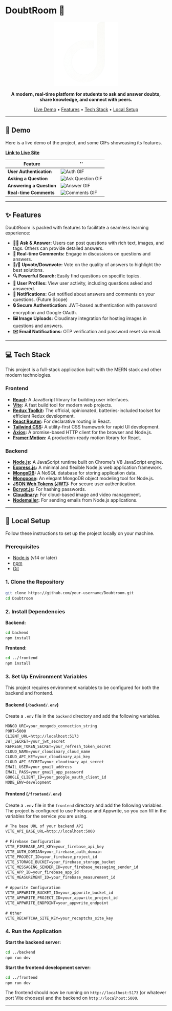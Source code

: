 # DoubtRoom 🚀

<div align="center">
  <img src="./backend/public/logo.png" alt="DoubtRoom Logo" width="200"/>
</div>

<p align="center">
  <strong>A modern, real-time platform for students to ask and answer doubts, share knowledge, and connect with peers.</strong>
</p>

<p align="center">
  <a href="#-demo">Live Demo</a> •
  <a href="#-features">Features</a> •
  <a href="#-tech-stack">Tech Stack</a> •
  <a href="#-setup">Local Setup</a>
</p>

---

## 🎥 Demo

Here is a live demo of the project, and some GIFs showcasing its features.

**[Link to Live Site](https://www.doubtroom.com/)**


| Feature | '' |
| --- | --- |
| **User Authentication** | ![Auth GIF](https://cdn.dribbble.com/users/846207/screenshots/17484538/media/32de5311b18501ff62be3ca5c0724ec2.gif) |
| **Asking a Question** | ![Ask Question GIF](https://media.tenor.com/uaTT7uIRkzkAAAAM/minions-confuse.gif) |
| **Answering a Question** | ![Answer GIF](https://media.tenor.com/aRFty3sf7DkAAAAM/tell-me-answer-me.gif) |
| **Real-time Comments** | ![Comments GIF](https://data.textstudio.com/output/sample/animated/8/4/1/5/comment-3-5148.gif) |


---

## ✨ Features

DoubtRoom is packed with features to facilitate a seamless learning experience:

*   **🙋‍♀️ Ask & Answer:** Users can post questions with rich text, images, and tags. Others can provide detailed answers.
*   **💬 Real-time Comments:** Engage in discussions on questions and answers.
*   **🔼/🔽 Upvote/Downvote:** Vote on the quality of answers to highlight the best solutions.
*   **🔍 Powerful Search:** Easily find questions on specific topics.
*   **👤 User Profiles:** View user activity, including questions asked and answered.
*   **🔔 Notifications:** Get notified about answers and comments on your questions. (Future Scope)
*   **🔒 Secure Authentication:** JWT-based authentication with password encryption and Google OAuth.
*   **🖼️ Image Uploads:** Cloudinary integration for hosting images in questions and answers.
*   **✉️ Email Notifications:** OTP verification and password reset via email.

---

## 💻 Tech Stack

This project is a full-stack application built with the MERN stack and other modern technologies.

### Frontend

*   **[React](https://reactjs.org/):** A JavaScript library for building user interfaces.
*   **[Vite](https://vitejs.dev/):** A fast build tool for modern web projects.
*   **[Redux Toolkit](https://redux-toolkit.js.org/):** The official, opinionated, batteries-included toolset for efficient Redux development.
*   **[React Router](https://reactrouter.com/):** For declarative routing in React.
*   **[Tailwind CSS](https://tailwindcss.com/):** A utility-first CSS framework for rapid UI development.
*   **[Axios](https://axios-http.com/):** A promise-based HTTP client for the browser and Node.js.
*   **[Framer Motion](https://www.framer.com/motion/):** A production-ready motion library for React.

### Backend

*   **[Node.js](https://nodejs.org/):** A JavaScript runtime built on Chrome's V8 JavaScript engine.
*   **[Express.js](https://expressjs.com/):** A minimal and flexible Node.js web application framework.
*   **[MongoDB](https://www.mongodb.com/):** A NoSQL database for storing application data.
*   **[Mongoose](https://mongoosejs.com/):** An elegant MongoDB object modeling tool for Node.js.
*   **[JSON Web Tokens (JWT)](https://jwt.io/):** For secure user authentication.
*   **[Bcrypt.js](https://www.npmjs.com/package/bcryptjs):** For hashing passwords.
*   **[Cloudinary](https://cloudinary.com/):** For cloud-based image and video management.
*   **[Nodemailer](https://nodemailer.com/):** For sending emails from Node.js applications.

---

## 🚀 Local Setup

Follow these instructions to set up the project locally on your machine.

### Prerequisites

*   [Node.js](https://nodejs.org/en/download/) (v14 or later)
*   [npm](https://www.npmjs.com/get-npm)
*   [Git](https://git-scm.com/downloads)

### 1. Clone the Repository
```bash
git clone https://github.com/your-username/Doubtroom.git
cd Doubtroom
```

### 2. Install Dependencies

**Backend:**
```bash
cd backend
npm install
```

**Frontend:**
```bash
cd ../frontend
npm install
```

### 3. Set Up Environment Variables

This project requires environment variables to be configured for both the backend and frontend.

#### Backend (`/backend/.env`)

Create a `.env` file in the `backend` directory and add the following variables.

```env
MONGO_URI=your_mongodb_connection_string
PORT=5000
CLIENT_URL=http://localhost:5173
JWT_SECRET=your_jwt_secret
REFRESH_TOKEN_SECRET=your_refresh_token_secret
CLOUD_NAME=your_cloudinary_cloud_name
CLOUD_API_KEY=your_cloudinary_api_key
CLOUD_API_SECRET=your_cloudinary_api_secret
EMAIL_USER=your_gmail_address
EMAIL_PASS=your_gmail_app_password
GOOGLE_CLIENT_ID=your_google_oauth_client_id
NODE_ENV=development
```

#### Frontend (`/frontend/.env`)

Create a `.env` file in the `frontend` directory and add the following variables. The project is configured to use Firebase and Appwrite, so you can fill in the variables for the service you are using.

```env
# The base URL of your backend API
VITE_API_BASE_URL=http://localhost:5000

# Firebase Configuration
VITE_FIREBASE_API_KEY=your_firebase_api_key
VITE_AUTH_DOMIAN=your_firebase_auth_domain
VITE_PROJECT_ID=your_firebase_project_id
VITE_STORAGE_BUCKET=your_firebase_storage_bucket
VITE_MESSAGING_SENDER_ID=your_firebase_messaging_sender_id
VITE_APP_ID=your_firebase_app_id
VITE_MEASUREMENT_ID=your_firebase_measurement_id

# Appwrite Configuration
VITE_APPWRITE_BUCKET_ID=your_appwrite_bucket_id
VITE_APPWRITE_PROJECT_ID=your_appwrite_project_id
VITE_APPWRITE_ENDPOINT=your_appwrite_endpoint

# Other
VITE_RECAPTCHA_SITE_KEY=your_recaptcha_site_key
```

### 4. Run the Application

**Start the backend server:**
```bash
cd ../backend
npm run dev
```

**Start the frontend development server:**
```bash
cd ../frontend
npm run dev
```

The frontend should now be running on `http://localhost:5173` (or whatever port Vite chooses) and the backend on `http://localhost:5000`.

--- 
